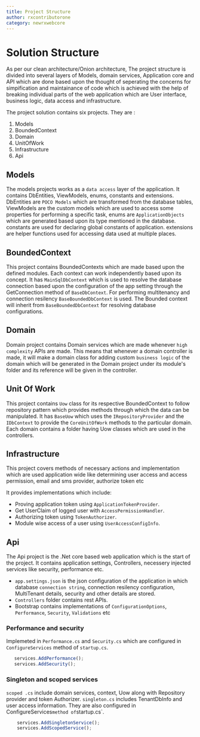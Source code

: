 ```yaml
---
title: Project Structure
author: rxcontributorone
category: newrxwebcore  
---
```


# Solution Structure
As per our clean architecture/Onion architecture, The project structure is divided into several layers of Models, domain services, Application core and API which are done based upon the thought of seperating the concerns for simpification and maintainance of code which is achieved with the help of breaking individual parts of the web application which are User interface, business logic, data access and infrastructure.

The project solution contains six projects. They are : 

1. Models
2. BoundedContext 
3. Domain
4. UnitOfWork
5. Infrastructure
6. Api

## Models
The models projects works as a `data access` layer of the application. It contains DbEntities, ViewModels, enums, constants and extensions.
DbEntities are `POCO Models` which are transformed from the database tables, ViewModels are the custom models which are used to access some properties for performing a specific task, enums are `ApplicationObjects` which are generated based upon its type mentioned in the database.
constants are used for declaring global constants of application. extensions are helper functions used for accessing data used at multiple places.        

## BoundedContext
This project contains BoundedContexts which are made based upon the defined modules. Each context can work independently based upon its 
concept. It has `MainSqlDbContext` which is used to resolve the database connection based upon the configuration of the app setting through the  GetConnection method of `BaseDbContext`. For performing multitenancy and connection resilency `BaseBoundedDbContext` is used. The Bounded context will inherit from `BaseBoundedDbContext` for resolving database configurations.

## Domain
Domain project contains Domain services which are made whenever `high complexity` APIs are made. This means that whenever a domain controller is made, it will make a domain class  for adding custom `business logic` of the domain which will be generated in the Domain project under its module's folder and its reference will be given in the controller.

## Unit Of Work
This project contains `Uow` class for its respective BoundedContext to follow repository pattern which provides methods through which the data can be manipulated. It has `BaseUow` which uses the `IRepositoryProvider` and the `IDbContext` to provide the `CoreUnitOfWork` methods to the particular domain. Each domain contains a folder having Uow classes which are used in the controllers.   

## Infrastructure
This project covers methods of necessary actions and implementation which are used application wide like determining user access and access permission, email and sms provider, authorize token etc  

It provides implementations which include:

* Proving application token using `ApplicationTokenProvider`.
* Get UserClaim of logged user with `AccessPermissionHandler`.
* Authorizing token using `TokenAuthorizer`.
* Module wise access of a user using `UserAccessConfigInfo`.

## Api
The Api project is the .Net core based web application which is the start of the project. It contains application settings, Controllers, necessery injected services like security, performance etc.

* `app.settings.json` is the json configuration of the application in which database `connection string`, connection resilency configuration, MultiTenant details, security and other details are stored.
* `Controllers` folder contains rest APIs.
* Bootstrap contains implementations of `ConfigurationOptions`, `Performance`, `Security`, `Validations` etc 

### Performance and security
Implemeted in `Performance.cs` and `Security.cs` which are configured in `ConfigureServices` method of `startup.cs`.

```js
   services.AddPerformance();
   services.AddSecurity();
```

### Singleton and scoped services
`scoped .cs` include domain services, context, Uow along with Repository provider and token Authorizer. `singleton.cs` includes TenantDbInfo and user access information. They are also configured in ConfigureServices` method of `startup.cs`.

```js
    services.AddSingletonService();
    services.AddScopedService();
```